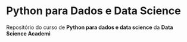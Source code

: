 # Python para Dados e Data Science

Repositório do curso de **Python para dados e data science** da **Data Science Academi**
